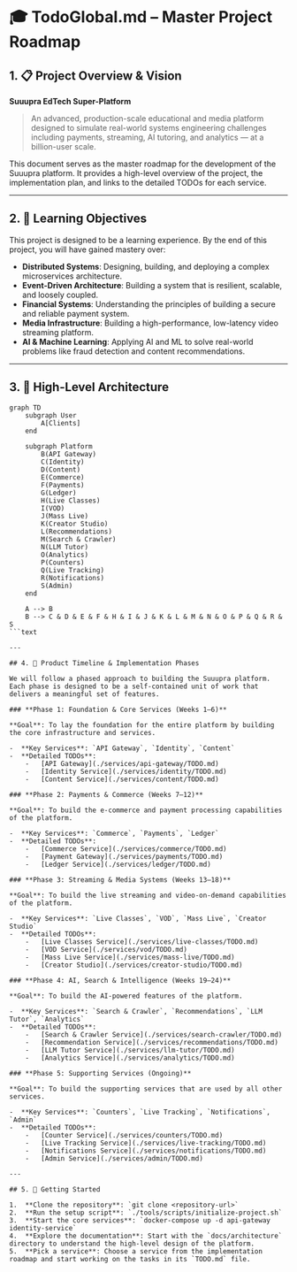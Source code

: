 # 🎓 TodoGlobal.md – Master Project Roadmap

## 1. 📋 Project Overview & Vision

**Suuupra EdTech Super-Platform**
> An advanced, production-scale educational and media platform designed to simulate real-world systems engineering challenges including payments, streaming, AI tutoring, and analytics — at a billion-user scale.

This document serves as the master roadmap for the development of the Suuupra platform. It provides a high-level overview of the project, the implementation plan, and links to the detailed TODOs for each service.

---

## 2. 🎯 Learning Objectives

This project is designed to be a learning experience. By the end of this project, you will have gained mastery over:

-  **Distributed Systems**: Designing, building, and deploying a complex microservices architecture.
-  **Event-Driven Architecture**: Building a system that is resilient, scalable, and loosely coupled.
-  **Financial Systems**: Understanding the principles of building a secure and reliable payment system.
-  **Media Infrastructure**: Building a high-performance, low-latency video streaming platform.
-  **AI & Machine Learning**: Applying AI and ML to solve real-world problems like fraud detection and content recommendations.

---

## 3. 🚀 High-Level Architecture

```mermaid
graph TD
    subgraph User
        A[Clients]
    end

    subgraph Platform
        B(API Gateway)
        C(Identity)
        D(Content)
        E(Commerce)
        F(Payments)
        G(Ledger)
        H(Live Classes)
        I(VOD)
        J(Mass Live)
        K(Creator Studio)
        L(Recommendations)
        M(Search & Crawler)
        N(LLM Tutor)
        O(Analytics)
        P(Counters)
        Q(Live Tracking)
        R(Notifications)
        S(Admin)
    end

    A --> B
    B --> C & D & E & F & H & I & J & K & L & M & N & O & P & Q & R & S
```text

---

## 4. 📅 Product Timeline & Implementation Phases

We will follow a phased approach to building the Suuupra platform. Each phase is designed to be a self-contained unit of work that delivers a meaningful set of features.

### **Phase 1: Foundation & Core Services (Weeks 1–6)**

**Goal**: To lay the foundation for the entire platform by building the core infrastructure and services.

-  **Key Services**: `API Gateway`, `Identity`, `Content`
-  **Detailed TODOs**:
    -   [API Gateway](./services/api-gateway/TODO.md)
    -   [Identity Service](./services/identity/TODO.md)
    -   [Content Service](./services/content/TODO.md)

### **Phase 2: Payments & Commerce (Weeks 7–12)**

**Goal**: To build the e-commerce and payment processing capabilities of the platform.

-  **Key Services**: `Commerce`, `Payments`, `Ledger`
-  **Detailed TODOs**:
    -   [Commerce Service](./services/commerce/TODO.md)
    -   [Payment Gateway](./services/payments/TODO.md)
    -   [Ledger Service](./services/ledger/TODO.md)

### **Phase 3: Streaming & Media Systems (Weeks 13–18)**

**Goal**: To build the live streaming and video-on-demand capabilities of the platform.

-  **Key Services**: `Live Classes`, `VOD`, `Mass Live`, `Creator Studio`
-  **Detailed TODOs**:
    -   [Live Classes Service](./services/live-classes/TODO.md)
    -   [VOD Service](./services/vod/TODO.md)
    -   [Mass Live Service](./services/mass-live/TODO.md)
    -   [Creator Studio](./services/creator-studio/TODO.md)

### **Phase 4: AI, Search & Intelligence (Weeks 19–24)**

**Goal**: To build the AI-powered features of the platform.

-  **Key Services**: `Search & Crawler`, `Recommendations`, `LLM Tutor`, `Analytics`
-  **Detailed TODOs**:
    -   [Search & Crawler Service](./services/search-crawler/TODO.md)
    -   [Recommendation Service](./services/recommendations/TODO.md)
    -   [LLM Tutor Service](./services/llm-tutor/TODO.md)
    -   [Analytics Service](./services/analytics/TODO.md)

### **Phase 5: Supporting Services (Ongoing)**

**Goal**: To build the supporting services that are used by all other services.

-  **Key Services**: `Counters`, `Live Tracking`, `Notifications`, `Admin`
-  **Detailed TODOs**:
    -   [Counter Service](./services/counters/TODO.md)
    -   [Live Tracking Service](./services/live-tracking/TODO.md)
    -   [Notifications Service](./services/notifications/TODO.md)
    -   [Admin Service](./services/admin/TODO.md)

---

## 5. 🧭 Getting Started

1.  **Clone the repository**: `git clone <repository-url>`
2.  **Run the setup script**: `./tools/scripts/initialize-project.sh`
3.  **Start the core services**: `docker-compose up -d api-gateway identity-service`
4.  **Explore the documentation**: Start with the `docs/architecture` directory to understand the high-level design of the platform.
5.  **Pick a service**: Choose a service from the implementation roadmap and start working on the tasks in its `TODO.md` file.
